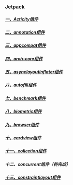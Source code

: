 ### Jetpack

##### [一、Acticity组件](Acticity组件.md)

##### [二、annotation组件](annotation组件.md)

##### [三、appcompat组件](appcompat组件.md)

##### [四、arch-core组件](arch-core组件.md)

##### [五、asynclayoutinflater组件](asynclayoutinflater组件.md)

##### [六、autofill组件](autofill组件.md)

##### [七、benchmark组件](benchmark组件.md)

##### [八、biometric组件](biometric组件.md)

##### [九、browser组件](browser组件.md)

##### [十、cardview组件](cardview组件.md)

##### [十一、collection组件](collection组件.md)

##### 十二、concurrent组件（待完成）

##### [十三、constraintlayout组件](constraintlayout组件.md)